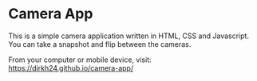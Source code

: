 # Camera App

This is a simple camera application written in HTML, CSS and Javascript. You can take a snapshot and flip between the cameras.

From your computer or mobile device, visit: https://dirkh24.github.io/camera-app/
